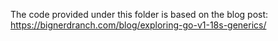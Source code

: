 The code provided under this folder is based on
the blog post: https://bignerdranch.com/blog/exploring-go-v1-18s-generics/
